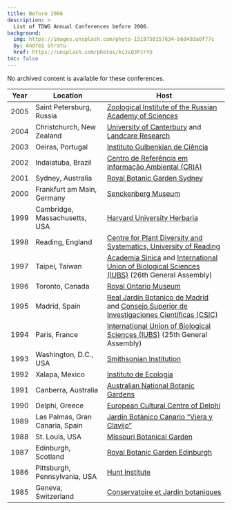 ```yaml
---
title: Before 2006
description: >
  List of TDWG Annual Conferences before 2006.
background:
  img: https://images.unsplash.com/photo-1519750157634-b6d493a0f77c
  by: Andrei Stratu
  href: https://unsplash.com/photos/kcJsQ3PJrYU
toc: false
---
```


No archived content is available for these conferences.

Year | Location | Host
--- | --- | ---
2005 | Saint Petersburg, Russia | [Zoological Institute of the Russian Academy of Sciences](https://www.zin.ru/conferences/tdwg/)
2004 | Christchurch, New Zealand | [University of Canterbury](http://www.canterbury.ac.nz/) and [Landcare Research](https://www.landcareresearch.co.nz/)
2003 | Oeiras, Portugal | [Instituto Gulbenkian de Ciência](http://www.igc.gulbenkian.pt/)
2002 | Indaiatuba, Brazil | [Centro de Referência em Informação Ambiental (CRIA)](http://www.cria.org.br/)
2001 | Sydney, Australia | [Royal Botanic Garden Sydney](https://www.rbgsyd.nsw.gov.au/)
2000 | Frankfurt am Main, Germany | [Senckenberg Museum](http://www.senckenberg.de/)
1999 | Cambridge, Massachusetts, USA | [Harvard University Herbaria](https://huh.harvard.edu/)
1998 | Reading, England | [Centre for Plant Diversity and Systematics, University of Reading](http://www.reading.ac.uk/biologicalsciences/research/environmentalbiology/biosci-plantdiversity.aspx)
1997 | Taipei, Taiwan | [Academia Sinica](https://www.sinica.edu.tw/en) and [International Union of Biological Sciences (IUBS)](http://www.iubs.org/) (26th General Assembly)
1996 | Toronto, Canada | [Royal Ontario Museum](https://www.rom.on.ca/en)
1995 | Madrid, Spain | [Real Jardín Botanico de Madrid](http://www.rjb.csic.es/) and [Consejo Superior de Investigaciones Científicas (CSIC)](http://www.csic.es/)
1994 | Paris, France | [International Union of Biological Sciences (IUBS)](http://www.iubs.org/) (25th General Assembly)
1993 | Washington, D.C., USA | [Smithsonian Institution](https://www.si.edu/)
1992 | Xalapa, Mexico | [Instituto de Ecología](http://www.inecol.mx/)
1991 | Canberra, Australia | [Australian National Botanic Gardens](https://www.anbg.gov.au/gardens/)
1990 | Delphi, Greece | [European Cultural Centre of Delphi](https://www.eccd.gr/en/)
1989 | Las Palmas, Gran Canaria, Spain | [Jardín Botánico Canario “Viera y Clavijo”](http://www.jardincanario.org/)
1988 | St. Louis, USA | [Missouri Botanical Garden](http://www.missouribotanicalgarden.org/)
1987 | Edinburgh, Scotland | [Royal Botanic Garden Edinburgh](http://www.rbge.org.uk/)
1986 | Pittsburgh, Pennsylvania, USA | [Hunt Institute](http://www.huntbotanical.org/)
1985 | Geneva, Switzerland | [Conservatoire et Jardin botaniques](http://www.ville-ge.ch/cjb/)
